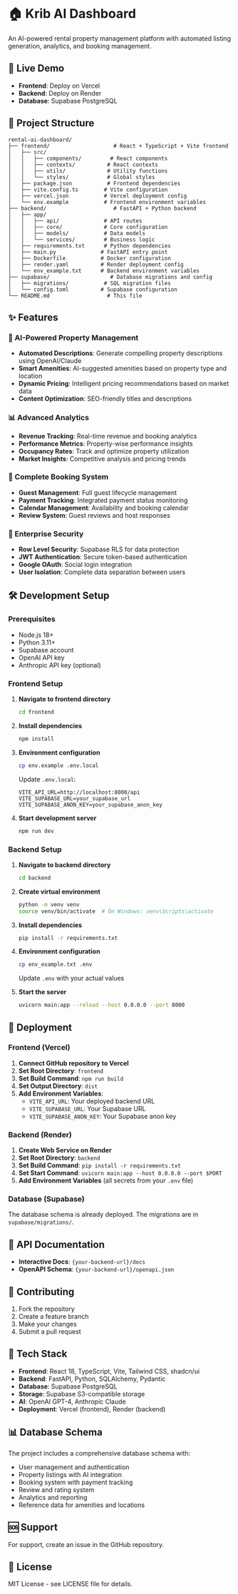# 🏠 Krib AI Dashboard

An AI-powered rental property management platform with automated listing generation, analytics, and booking management.

## 🚀 Live Demo

- **Frontend**: Deploy on Vercel
- **Backend**: Deploy on Render  
- **Database**: Supabase PostgreSQL

## 📁 Project Structure

```
rental-ai-dashboard/
├── frontend/                    # React + TypeScript + Vite frontend
│   ├── src/
│   │   ├── components/         # React components
│   │   ├── contexts/          # React contexts
│   │   ├── utils/             # Utility functions
│   │   └── styles/            # Global styles
│   ├── package.json           # Frontend dependencies
│   ├── vite.config.ts        # Vite configuration
│   ├── vercel.json           # Vercel deployment config
│   └── env.example           # Frontend environment variables
├── backend/                     # FastAPI + Python backend
│   ├── app/
│   │   ├── api/              # API routes
│   │   ├── core/             # Core configuration
│   │   ├── models/           # Data models
│   │   └── services/         # Business logic
│   ├── requirements.txt      # Python dependencies
│   ├── main.py              # FastAPI entry point
│   ├── Dockerfile           # Docker configuration
│   ├── render.yaml          # Render deployment config
│   └── env_example.txt      # Backend environment variables
├── supabase/                   # Database migrations and config
│   ├── migrations/           # SQL migration files
│   └── config.toml          # Supabase configuration
└── README.md                  # This file
```

## ✨ Features

### 🤖 AI-Powered Property Management
- **Automated Descriptions**: Generate compelling property descriptions using OpenAI/Claude
- **Smart Amenities**: AI-suggested amenities based on property type and location  
- **Dynamic Pricing**: Intelligent pricing recommendations based on market data
- **Content Optimization**: SEO-friendly titles and descriptions

### 📊 Advanced Analytics
- **Revenue Tracking**: Real-time revenue and booking analytics
- **Performance Metrics**: Property-wise performance insights
- **Occupancy Rates**: Track and optimize property utilization
- **Market Insights**: Competitive analysis and pricing trends

### 🏨 Complete Booking System
- **Guest Management**: Full guest lifecycle management
- **Payment Tracking**: Integrated payment status monitoring
- **Calendar Management**: Availability and booking calendar
- **Review System**: Guest reviews and host responses

### 🔐 Enterprise Security
- **Row Level Security**: Supabase RLS for data protection
- **JWT Authentication**: Secure token-based authentication
- **Google OAuth**: Social login integration
- **User Isolation**: Complete data separation between users

## 🛠️ Development Setup

### Prerequisites
- Node.js 18+
- Python 3.11+
- Supabase account
- OpenAI API key
- Anthropic API key (optional)

### Frontend Setup

1. **Navigate to frontend directory**
   ```bash
   cd frontend
   ```

2. **Install dependencies**
   ```bash
   npm install
   ```

3. **Environment configuration**
   ```bash
   cp env.example .env.local
   ```
   
   Update `.env.local`:
   ```env
   VITE_API_URL=http://localhost:8000/api
   VITE_SUPABASE_URL=your_supabase_url
   VITE_SUPABASE_ANON_KEY=your_supabase_anon_key
   ```

4. **Start development server**
   ```bash
   npm run dev
   ```

### Backend Setup

1. **Navigate to backend directory**
   ```bash
   cd backend
   ```

2. **Create virtual environment**
   ```bash
   python -m venv venv
   source venv/bin/activate  # On Windows: venv\Scripts\activate
   ```

3. **Install dependencies**
   ```bash
   pip install -r requirements.txt
   ```

4. **Environment configuration**
   ```bash
   cp env_example.txt .env
   ```
   
   Update `.env` with your actual values

5. **Start the server**
   ```bash
   uvicorn main:app --reload --host 0.0.0.0 --port 8000
   ```

## 🚀 Deployment

### Frontend (Vercel)

1. **Connect GitHub repository to Vercel**
2. **Set Root Directory**: `frontend`
3. **Set Build Command**: `npm run build`
4. **Set Output Directory**: `dist`
5. **Add Environment Variables**:
   - `VITE_API_URL`: Your deployed backend URL
   - `VITE_SUPABASE_URL`: Your Supabase URL
   - `VITE_SUPABASE_ANON_KEY`: Your Supabase anon key

### Backend (Render)

1. **Create Web Service on Render**
2. **Set Root Directory**: `backend`
3. **Set Build Command**: `pip install -r requirements.txt`
4. **Set Start Command**: `uvicorn main:app --host 0.0.0.0 --port $PORT`
5. **Add Environment Variables** (all secrets from your `.env` file)

### Database (Supabase)

The database schema is already deployed. The migrations are in `supabase/migrations/`.

## 🔧 API Documentation

- **Interactive Docs**: `{your-backend-url}/docs`
- **OpenAPI Schema**: `{your-backend-url}/openapi.json`

## 🤝 Contributing

1. Fork the repository
2. Create a feature branch
3. Make your changes
4. Submit a pull request

## 📝 Tech Stack

- **Frontend**: React 18, TypeScript, Vite, Tailwind CSS, shadcn/ui
- **Backend**: FastAPI, Python, SQLAlchemy, Pydantic
- **Database**: Supabase PostgreSQL
- **Storage**: Supabase S3-compatible storage
- **AI**: OpenAI GPT-4, Anthropic Claude
- **Deployment**: Vercel (frontend), Render (backend)

## 📊 Database Schema

The project includes a comprehensive database schema with:
- User management and authentication
- Property listings with AI integration
- Booking system with payment tracking
- Review and rating system
- Analytics and reporting
- Reference data for amenities and locations

## 🆘 Support

For support, create an issue in the GitHub repository.

## 📄 License

MIT License - see LICENSE file for details.